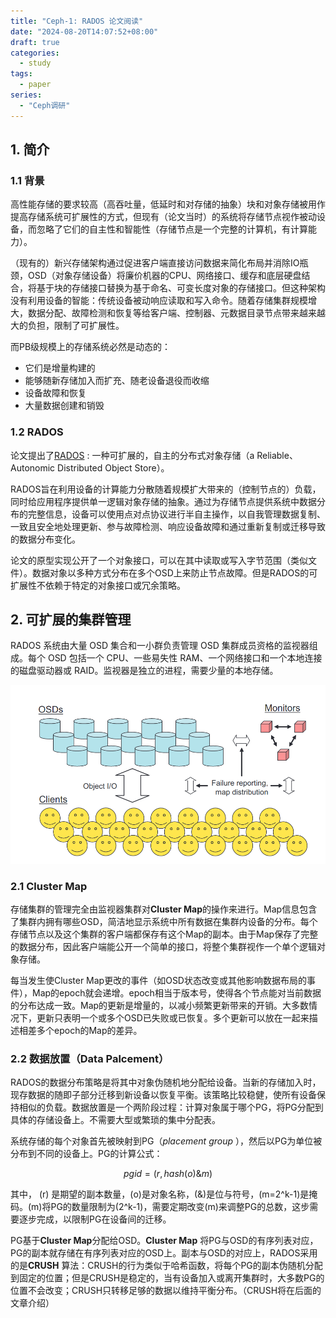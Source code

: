 ```yaml
---
title: "Ceph-1: RADOS 论文阅读"
date: "2024-08-20T14:07:52+08:00"
draft: true
categories:
  - study
tags:
  - paper
series:
  - "Ceph调研"
---
```


## 1. 简介

### 1.1 背景

高性能存储的要求较高（高吞吐量，低延时和对存储的抽象）块和对象存储被用作提高存储系统可扩展性的方式，但现有（论文当时）的系统将存储节点视作被动设备，而忽略了它们的自主性和智能性（存储节点是一个完整的计算机，有计算能力）。

（现有的）新兴存储架构通过促进客户端直接访问数据来简化布局并消除IO瓶颈，OSD（对象存储设备）将廉价机器的CPU、网络接口、缓存和底层硬盘结合，将基于块的存储接口替换为基于命名、可变长度对象的存储接口。但这种架构没有利用设备的智能：传统设备被动响应读取和写入命令。随着存储集群规模增大，数据分配、故障检测和恢复等给客户端、控制器、元数据目录节点带来越来越大的负担，限制了可扩展性。

而PB级规模上的存储系统必然是动态的：

- 它们是增量构建的
- 能够随新存储加入而扩充、随老设备退役而收缩
- 设备故障和恢复
- 大量数据创建和销毁

### 1.2 RADOS

论文提出了[RADOS](https://ceph.com/assets/pdfs/weil-rados-pdsw07.pdf) : 一种可扩展的，自主的分布式对象存储（a Reliable、Autonomic Distributed Object Store）。

RADOS旨在利用设备的计算能力分散随着规模扩大带来的（控制节点的）负载，同时给应用程序提供单一逻辑对象存储的抽象。通过为存储节点提供系统中数据分布的完整信息，设备可以使用点对点协议进行半自主操作，以自我管理数据复制、一致且安全地处理更新、参与故障检测、响应设备故障和通过重新复制或迁移导致的数据分布变化。

论文的原型实现公开了一个对象接口，可以在其中读取或写入字节范围（类似文件）。数据对象以多种方式分布在多个OSD上来防止节点故障。但是RADOS的可扩展性不依赖于特定的对象接口或冗余策略。

## 2. 可扩展的集群管理

RADOS 系统由大量 OSD 集合和一小群负责管理 OSD 集群成员资格的监视器组成。每个 OSD 包括一个 CPU、一些易失性 RAM、一个网络接口和一个本地连接的磁盘驱动器或 RAID。监视器是独立的进程，需要少量的本地存储。

![RADOS示意图](resources/RADOS示意图.png)

### 2.1 Cluster Map

存储集群的管理完全由监视器集群对**Cluster Map**的操作来进行。Map信息包含了集群内拥有哪些OSD，简洁地显示系统中所有数据在集群内设备的分布。每个存储节点以及这个集群的客户端都保存有这个Map的副本。由于Map保存了完整的数据分布，因此客户端能公开一个简单的接口，将整个集群视作一个单个逻辑对象存储。

每当发生使Cluster Map更改的事件（如OSD状态改变或其他影响数据布局的事件），Map的epoch就会递增。epoch相当于版本号，使得各个节点能对当前数据的分布达成一致。Map的更新是增量的，以减小频繁更新带来的开销。大多数情况下，更新只表明一个或多个OSD已失败或已恢复。多个更新可以放在一起来描述相差多个epoch的Map的差异。

### 2.2 数据放置（Data Palcement）

RADOS的数据分布策略是将其中对象伪随机地分配给设备。当新的存储加入时，现存数据的随即子部分迁移到新设备以恢复平衡。该策略比较稳健，使所有设备保持相似的负载。数据放置是一个两阶段过程：计算对象属于哪个PG，将PG分配到具体的存储设备上。不需要大型或繁琐的集中分配表。

系统存储的每个对象首先被映射到PG（_placement group_ ），然后以PG为单位被分布到不同的设备上。PG的计算公式：

$$
pgid=(r,hash(o)\&m)
$$

其中， \(r\) 是期望的副本数量，\(o\)是对象名称，\(\&\)是位与符号，\(m=2^k-1\)是掩码。\(m\)将PG的数量限制为\(2^k-1\)，需要定期改变\(m\)来调整PG的总数，这步需要逐步完成，以限制PG在设备间的迁移。

PG基于**Cluster Map**分配给OSD。**Cluster Map** 将PG与OSD的有序列表对应，PG的副本就存储在有序列表对应的OSD上。副本与OSD的对应上，RADOS采用的是**CRUSH** 算法：CRUSH的行为类似于哈希函数，将每个PG的副本伪随机分配到固定的位置；但是CRUSH是稳定的，当有设备加入或离开集群时，大多数PG的位置不会改变；CRUSH只转移足够的数据以维持平衡分布。（CRUSH将在后面的文章介绍）
